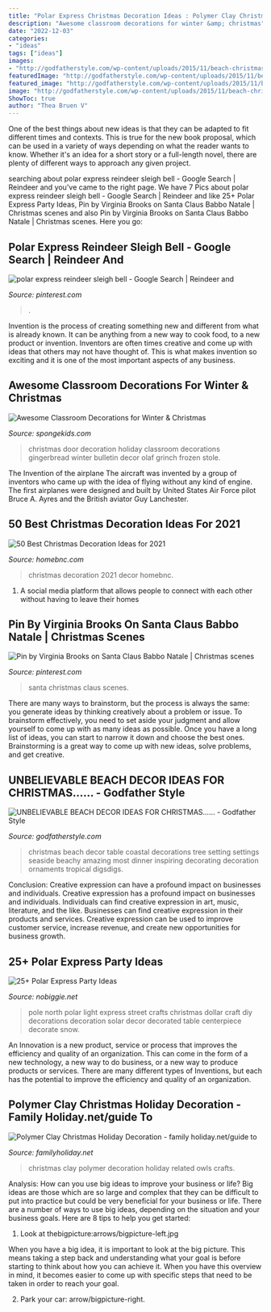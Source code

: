 ```yaml
---
title: "Polar Express Christmas Decoration Ideas : Polymer Clay Christmas Holiday Decoration"
description: "Awesome classroom decorations for winter &amp; christmas"
date: "2022-12-03"
categories:
- "ideas"
tags: ["ideas"]
images:
- "http://godfatherstyle.com/wp-content/uploads/2015/11/beach-christmas-decor-ideas-11.jpg"
featuredImage: "http://godfatherstyle.com/wp-content/uploads/2015/11/beach-christmas-decor-ideas-11.jpg"
featured_image: "http://godfatherstyle.com/wp-content/uploads/2015/11/beach-christmas-decor-ideas-11.jpg"
image: "http://godfatherstyle.com/wp-content/uploads/2015/11/beach-christmas-decor-ideas-11.jpg"
ShowToc: true
author: "Thea Bruen V"
---
```



One of the best things about new ideas is that they can be adapted to fit different times and contexts. This is true for the new book proposal, which can be used in a variety of ways depending on what the reader wants to know. Whether it's an idea for a short story or a full-length novel, there are plenty of different ways to approach any given project.

	

		
searching about polar express reindeer sleigh bell - Google Search | Reindeer and you've came to the right page. We have 7 Pics about polar express reindeer sleigh bell - Google Search | Reindeer and like 25+ Polar Express Party Ideas, Pin by Virginia Brooks on Santa Claus ️Babbo Natale | Christmas scenes and also Pin by Virginia Brooks on Santa Claus ️Babbo Natale | Christmas scenes. Here you go:
		
    
## Polar Express Reindeer Sleigh Bell - Google Search | Reindeer And

<img loading=lazy src="https://i.pinimg.com/736x/2d/f4/e6/2df4e69354bbd02a599ebf5d52f98bc0.jpg" onerror="this.onerror=null;this.src='https://tse4.mm.bing.net/th?id=OIP.YyAlbH4WhwNvP8P4kUo2XwAAAA&amp;pid=15.1';" alt="polar express reindeer sleigh bell - Google Search | Reindeer and">

_Source: pinterest.com_

>. 

	

Invention is the process of creating something new and different from what is already known. It can be anything from a new way to cook food, to a new product or invention. Inventors are often times creative and come up with ideas that others may not have thought of. This is what makes invention so exciting and it is one of the most important aspects of any business.

    
## Awesome Classroom Decorations For Winter &amp; Christmas

<img loading=lazy src="http://spongekids.com/wp-content/uploads/2016/11/christmas-bulletin-board/11-christmas-bulletin-board-ideas.jpg" onerror="this.onerror=null;this.src='https://tse2.mm.bing.net/th?id=OIP.-oGVygNx6HDeWuoJd_VFhAHaJ4&amp;pid=15.1';" alt="Awesome Classroom Decorations for Winter &amp; Christmas">

_Source: spongekids.com_

>christmas door decoration holiday classroom decorations gingerbread winter bulletin decor olaf grinch frozen stole. 

	

The Invention of the airplane
The aircraft was invented by a group of inventors who came up with the idea of flying without any kind of engine. The first airplanes were designed and built by United States Air Force pilot Bruce A. Ayres and the British aviator Guy Lanchester.

    
## 50 Best Christmas Decoration Ideas For 2021

<img loading=lazy src="https://homebnc.com/homeimg/2015/12/best-christmas-decor-ideas-facebook-homebnc.jpg" onerror="this.onerror=null;this.src='https://tse3.mm.bing.net/th?id=OIP.wpQ3pRKiJ8G2YfQNckSsDQHaD4&amp;pid=15.1';" alt="50 Best Christmas Decoration Ideas for 2021">

_Source: homebnc.com_

>christmas decoration 2021 decor homebnc. 

	

1. A social media platform that allows people to connect with each other without having to leave their homes 

    
## Pin By Virginia Brooks On Santa Claus ️Babbo Natale | Christmas Scenes

<img loading=lazy src="https://i.pinimg.com/736x/e9/f2/9b/e9f29bde4b5493703e690a82fff99188.jpg" onerror="this.onerror=null;this.src='https://tse1.mm.bing.net/th?id=OIP.4H99fkD3fK_wBWRZy9xVPAHaKU&amp;pid=15.1';" alt="Pin by Virginia Brooks on Santa Claus ️Babbo Natale | Christmas scenes">

_Source: pinterest.com_

>santa christmas claus scenes. 

	

There are many ways to brainstorm, but the process is always the same: you generate ideas by thinking creatively about a problem or issue. To brainstorm effectively, you need to set aside your judgment and allow yourself to come up with as many ideas as possible. Once you have a long list of ideas, you can start to narrow it down and choose the best ones. Brainstorming is a great way to come up with new ideas, solve problems, and get creative.

    
## UNBELIEVABLE BEACH DECOR IDEAS FOR CHRISTMAS...... - Godfather Style

<img loading=lazy src="http://godfatherstyle.com/wp-content/uploads/2015/11/beach-christmas-decor-ideas-11.jpg" onerror="this.onerror=null;this.src='https://tse4.mm.bing.net/th?id=OIP.0H_YiZTYjL8j-fEXTDHp3wHaLQ&amp;pid=15.1';" alt="UNBELIEVABLE BEACH DECOR IDEAS FOR CHRISTMAS...... - Godfather Style">

_Source: godfatherstyle.com_

>christmas beach decor table coastal decorations tree setting settings seaside beachy amazing most dinner inspiring decorating decoration ornaments tropical digsdigs. 

	

Conclusion: Creative expression can have a profound impact on businesses and individuals.
Creative expression has a profound impact on businesses and individuals. Individuals can find creative expression in art, music, literature, and the like. Businesses can find creative expression in their products and services. Creative expression can be used to improve customer service, increase revenue, and create new opportunities for business growth.

    
## 25+ Polar Express Party Ideas

<img loading=lazy src="http://www.nobiggie.net/wp-content/uploads/2016/12/North-Pole-Street-Light.jpg" onerror="this.onerror=null;this.src='https://tse1.mm.bing.net/th?id=OIP.EsLJvp_HzLZK1StPofil8wHaJ3&amp;pid=15.1';" alt="25+ Polar Express Party Ideas">

_Source: nobiggie.net_

>pole north polar light express street crafts christmas dollar craft diy decorations decoration solar decor decorated table centerpiece decorate snow. 

	

An Innovation is a new product, service or process that improves the efficiency and quality of an organization. This can come in the form of a new technology, a new way to do business, or a new way to produce products or services. There are many different types of Inventions, but each has the potential to improve the efficiency and quality of an organization.

    
## Polymer Clay Christmas Holiday Decoration - Family Holiday.net/guide To

<img loading=lazy src="http://www.familyholiday.net/wp-content/uploads/2011/12/Polymer-Clay-Christmas-Holiday-Decoration-29.jpg" onerror="this.onerror=null;this.src='https://tse3.mm.bing.net/th?id=OIP._m_K6WG1Wa-JByyYgP4QxQHaJ6&amp;pid=15.1';" alt="Polymer Clay Christmas Holiday Decoration - family holiday.net/guide to">

_Source: familyholiday.net_

>christmas clay polymer decoration holiday related owls crafts. 

	

Analysis: How can you use big ideas to improve your business or life?
Big ideas are those which are so large and complex that they can be difficult to put into practice but could be very beneficial for your business or life. There are a number of ways to use big ideas, depending on the situation and your business goals. Here are 8 tips to help you get started:
1. Look at thebigpicture:arrows/bigpicture-left.jpg

When you have a big idea, it is important to look at the big picture. This means taking a step back and understanding what your goal is before starting to think about how you can achieve it. When you have this overview in mind, it becomes easier to come up with specific steps that need to be taken in order to reach your goal.

2. Park your car: arrow/bigpicture-right.

